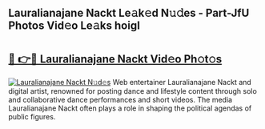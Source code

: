 ## Lauralianajane Nackt Le𝚊k𝚎d N𝚞𝚍es - Part-JfU Photos Vid𝚎o Le𝚊ks hoigI

# <h2><a href="http://fb7vu0.evod.top/?m=Lauralianajane+Nackt">🔗 👉🔴 Lauralianajane Nackt Vid𝚎o Ph𝚘t𝚘s</a></h2>

[![Lauralianajane Nackt N𝚞d𝚎s](https://i.imgur.com/8V9OHl7.gif)](http://fb7vu0.evod.top/?m=Lauralianajane+Nackt)
Web entertainer Lauralianajane Nackt and digital artist, renowned for posting dance and lifestyle content through solo and collaborative dance performances and short videos. The media Lauralianajane Nackt often plays a role in shaping the political agendas of public figures. 
